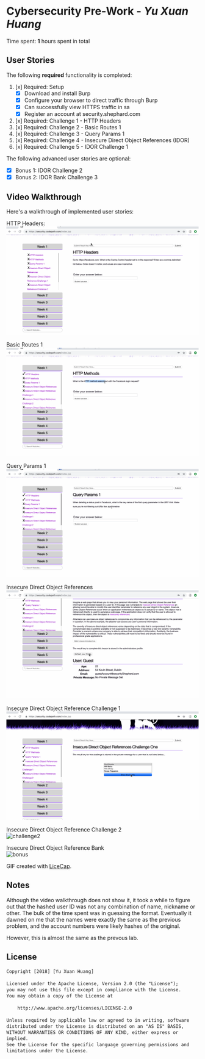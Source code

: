 # Cybersecurity Pre-Work - *Yu Xuan Huang* 

Time spent: **1** hours spent in total 

## User Stories

The following **required** functionality is completed:

1. [x]  Required: Setup 
    -  [x]  Download and install Burp
    -  [x]  Configure your browser to direct traffic through Burp
    -  [x]  Can successfully view HTTPS traffic in sa
    -  [x]  Register an account at security.shephard.com
  
2. [x]  Required: Challenge 1 - HTTP Headers
3. [x]  Required: Challenge 2 - Basic Routes 1
4. [x]  Required: Challenge 3 - Query Params 1
5. [x]  Required: Challenge 4 - Insecure Direct Object References (IDOR)
6. [x]  Required: Challenge 5 - IDOR Challenge 1 

The following advanced user stories are optional:

* [x]  Bonus 1: IDOR Challenge 2 
* [x]  Bonus 2: IDOR Bank Challenge 3

## Video Walkthrough

Here's a walkthrough of implemented user stories:

HTTP Headers:
<img src='1.gif' title='HTTP Headers' width='' alt='HTTP Headers' />

Basic Routes 1  
<img src='2.gif' title='Basic Routes 1' width='' alt='Routes1' />

Query Params 1  
<img src='3.gif' title='Query Params 1' width='' alt='Query' />

Insecure Direct Object References  
<img src='4.gif' title='Insecure Direct Object References' width='' alt='references' />

Insecure Direct Object Reference Challenge 1  
<img src='5.gif' title=' Direct Object Reference Challenge 1' width='' alt='challenge1' />

Insecure Direct Object Reference Challenge 2  
<img src='6.gif' title='Direct Object Reference Challenge 2' width='' alt='challenge2' />

Insecure Direct Object Reference Bank  
<img src='7.gif' title='Direct Object Reference Bank' width='' alt='bonus' />

GIF created with [LiceCap](http://www.cockos.com/licecap/).

## Notes

Although the video walkthrough does not show it, it took a while to figure out that the hashed user ID was not any combination of name, nickname or other. The bulk of the time spent was in guessing the format. Eventually it dawned on me that the names were exactly the same as the previous problem, and the account numbers were likely hashes of the original.

However, this is almost the same as the prevous lab.

## License

    Copyright [2018] [Yu Xuan Huang]

    Licensed under the Apache License, Version 2.0 (the "License");
    you may not use this file except in compliance with the License.
    You may obtain a copy of the License at

        http://www.apache.org/licenses/LICENSE-2.0

    Unless required by applicable law or agreed to in writing, software
    distributed under the License is distributed on an "AS IS" BASIS,
    WITHOUT WARRANTIES OR CONDITIONS OF ANY KIND, either express or implied.
    See the License for the specific language governing permissions and
    limitations under the License.
